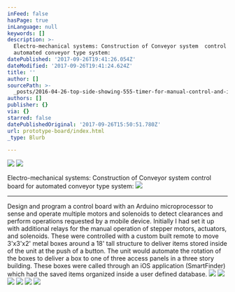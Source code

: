 ```yaml
---
inFeed: false
hasPage: true
inLanguage: null
keywords: []
description: >-
  Electro-mechanical systems: Construction of Conveyor system  control board for
  automated conveyor type system:
datePublished: '2017-09-26T19:41:26.054Z'
dateModified: '2017-09-26T19:41:24.624Z'
title: ''
author: []
sourcePath: >-
  _posts/2016-04-26-top-side-showing-555-timer-for-manual-control-and-input-pins.md
authors: []
publisher: {}
via: {}
starred: false
datePublishedOriginal: '2017-09-26T15:50:51.780Z'
url: prototype-board/index.html
_type: Blurb

---
```

![](https://the-grid-user-content.s3-us-west-2.amazonaws.com/4e376cab-58ca-43f3-8f7b-7963378d9b14.jpg)
![](https://the-grid-user-content.s3-us-west-2.amazonaws.com/9d371736-2131-4890-9ae4-1ea385d18aab.jpg)

Electro-mechanical systems: Construction of Conveyor system control board for automated conveyor type system:
![](https://the-grid-user-content.s3-us-west-2.amazonaws.com/4dd9adaf-fc10-4df4-b5d9-a12ef9b04718.jpg)

---

Design and program a control board with an Arduino microprocessor to sense and operate multiple motors and solenoids to detect clearances and perform operations requested by a mobile device. Initially I had set it up with additional relays for the manual operation of stepper motors, actuators, and solenoids. These were controlled with a custom built remote to move 3'x3'x2' metal boxes around a 18' tall structure to deliver items stored inside of the unit at the push of a button. The unit would automate the rotation of the boxes to deliver a box to one of three access panels in a three story building. These boxes were called through an iOS application (SmartFinder) which had the saved items organized inside a user defined database.
![](https://the-grid-user-content.s3-us-west-2.amazonaws.com/ddd84db5-66db-4c0d-9eaa-33482e00cf18.jpg)
![](https://the-grid-user-content.s3-us-west-2.amazonaws.com/31ed17b6-b9aa-4a79-8fa7-f3be87d2b0dd.jpg)
![](https://the-grid-user-content.s3-us-west-2.amazonaws.com/8daa6e72-2615-4150-97b0-34c32b677c1c.jpg)
![](https://s3-us-west-2.amazonaws.com/the-grid-img/p/bbf05ee5f415fd0b4b45d4fcf7f2f8dc284d129a.jpg)
![](https://the-grid-user-content.s3-us-west-2.amazonaws.com/3ad9df97-a131-4d3e-901c-70434a44c257.jpg)
![](https://the-grid-user-content.s3-us-west-2.amazonaws.com/d3e994e2-ae4b-4dfd-9852-e7650848f26b.jpg)